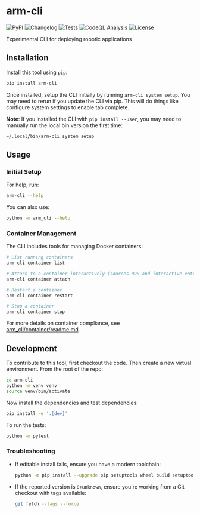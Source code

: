 # arm-cli

[![PyPI](https://img.shields.io/pypi/v/arm-cli.svg)](https://pypi.org/project/arm-cli/)
[![Changelog](https://img.shields.io/github/v/release/mpowelson/arm-cli?include_prereleases&label=changelog)](https://github.com/mpowelson/arm-cli/releases)
[![Tests](https://github.com/mpowelson/arm-cli/actions/workflows/test.yml/badge.svg)](https://github.com/mpowelson/arm-cli/actions/workflows/test.yml)
[![CodeQL Analysis](https://github.com/mpowelson/arm-cli/actions/workflows/codeql-analysis.yml/badge.svg)](https://github.com/mpowelson/arm-cli/actions/workflows/codeql-analysis.yml)
[![License](https://img.shields.io/badge/license-Apache%202.0-blue.svg)](https://github.com/mpowelson/arm-cli/blob/master/LICENSE)

Experimental CLI for deploying robotic applications

## Installation

Install this tool using `pip`:
```bash
pip install arm-cli
```

Once installed, setup the CLI initially by running `arm-cli system setup`. You may need to rerun if you update the CLI via pip. This will do things like configure system settings to enable tab complete.

**Note**: If you installed the CLI with `pip install --user`, you may need to manually run the local bin version the first time:
```bash
~/.local/bin/arm-cli system setup
```

## Usage
### Initial Setup 
For help, run:
```bash
arm-cli --help
```
You can also use:

```bash
python -m arm_cli --help
```

### Container Management
The CLI includes tools for managing Docker containers:

```bash
# List running containers
arm-cli container list

# Attach to a container interactively (sources ROS and interactive entrypoints)
arm-cli container attach

# Restart a container
arm-cli container restart

# Stop a container
arm-cli container stop
```

For more details on container compliance, see [arm_cli/container/readme.md](arm_cli/container/readme.md).
## Development

To contribute to this tool, first checkout the code. Then create a new virtual environment. From the root of the repo:
```bash
cd arm-cli
python -m venv venv
source venv/bin/activate
```
Now install the dependencies and test dependencies:
```bash
pip install -e '.[dev]'
```
To run the tests:
```bash
python -m pytest
```
### Troubleshooting

- If editable install fails, ensure you have a modern toolchain:
  ```bash
  python -m pip install --upgrade pip setuptools wheel build setuptools-scm
  ```
- If the reported version is `0+unknown`, ensure you're working from a Git checkout with tags available:
  ```bash
  git fetch --tags --force
  ```


